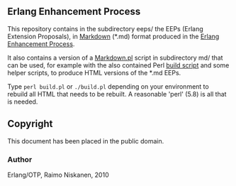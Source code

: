 Erlang Enhancement Process
--------------------------

This repository contains in the subdirectory eeps/ the EEPs (Erlang
Extension Proposals), in [Markdown][MD] (*.md) format produced in the
[Erlang Enhancement Process][EEP].

It also contains a version of a [Markdown.pl][] script in subdirectory
md/ that can be used, for example with the also contained Perl [build
script][build.pl] and some helper scripts, to produce HTML versions of
the *.md EEPs.

Type `perl build.pl` or `./build.pl` depending on your environment to
rebuild all HTML that needs to be rebuilt. A reasonable 'perl' (5.8) is all
that is needed.



[MD]: http://daringfireball.net/projects/markdown/
    "The Markdown Project"

[Markdown.pl]: md/Markdown.pl
    "Markdown.pl"

[EEP]: http://demo.erlang.org/static/dev/eep.html
    "Erlang Enhancement Process"

[build.pl]: build.pl
    "Perl build script to overcome Makefile inportability"



Copyright
---------

This document has been placed in the public domain.

### Author
Erlang/OTP, Raimo Niskanen, 2010



[EmacsVar]: <> "Local Variables:"
[EmacsVar]: <> "mode: indented-text"
[EmacsVar]: <> "indent-tabs-mode: nil"
[EmacsVar]: <> "sentence-end-double-space: t"
[EmacsVar]: <> "fill-column: 70"
[EmacsVar]: <> "coding: utf-8"
[EmacsVar]: <> "End:"
